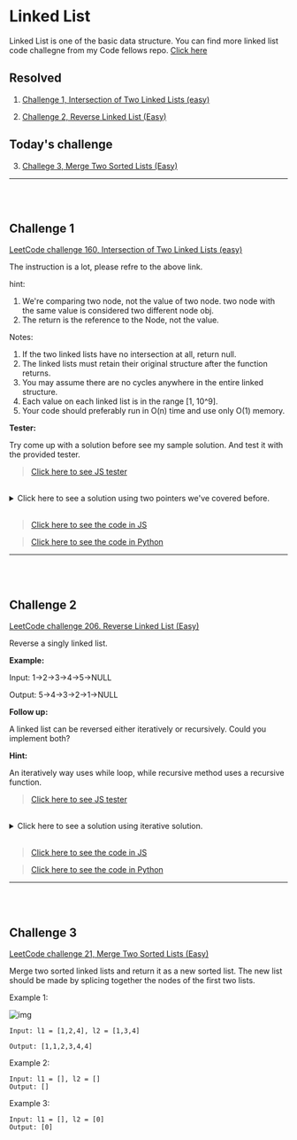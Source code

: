 # Linked List

Linked List is one of the basic data structure. You can find more linked list code challegne from my Code fellows repo. [Click here](https://github.com/PengChen11/data-structures-and-algorithms)

## Resolved

1. [Challenge 1, Intersection of Two Linked Lists (easy)](#challenge-1)

2. [Challenge 2, Reverse Linked List (Easy)](#challenge-2)

## Today's challenge

3. [Challege 3, Merge Two Sorted Lists (Easy)](#challenge-3)

___

<br/>
<br/>

## Challenge 1

[LeetCode challenge 160, Intersection of Two Linked Lists (easy)](https://leetcode.com/problems/intersection-of-two-linked-lists/description/)

The instruction is a lot, please refre to the above link.

hint:

1. We're comparing two node, not the value of two node. two node with the same value is considered two different node obj.
2. The return is the reference to the Node, not the value.

Notes:

1. If the two linked lists have no intersection at all, return null.
2. The linked lists must retain their original structure after the function returns.
3. You may assume there are no cycles anywhere in the entire linked structure.
4. Each value on each linked list is in the range [1, 10^9].
5. Your code should preferably run in O(n) time and use only O(1) memory.

**Tester:**

Try come up with a solution before see my sample solution. And test it with the provided tester.

> [Click here to see JS tester](1_find_intersection/find_intersection.test.js)

<br/>

<details>
  <summary>Click here to see a solution using two pointers we've covered before.</summary>
  <br/>
   let's take the 1st example from the description:

   1. listA is a1,a2,c1,c2,c3, listB is b1,b2,b3,c1,c2,c3
   2. One thing for sure is, listA + listB will have equal length to listB + listA.
   3. Now let's take a look of these:
       - a1,a2,c1,c2,c3,b1,b2,b3,c1,c2,c3  listA + listB
       - b1,b2,b3,c1,c2,c3,a1,a2,c1,c2,c3  listB + listA
   4. now you can see the 3rd node from the rear, c1 is the common node, right?
   5. so we just need to init two pointers, tranverses from each combained linked list, if at any time we two pointers are refering to the same node, then it is the node we're looking for.

  <br/>
</details>

<br/>

> [Click here to see the code in JS](1_find_intersection/find_intersection.js)

> [Click here to see the code in Python](1_find_intersection/find_intersection.py)

___

<br/>
<br/>

## Challenge 2

[LeetCode challenge 206. Reverse Linked List (Easy)](https://leetcode.com/problems/reverse-linked-list/description/)

Reverse a singly linked list.

**Example:**

Input: 1->2->3->4->5->NULL

Output: 5->4->3->2->1->NULL

**Follow up:**

A linked list can be reversed either iteratively or recursively. Could you implement both?

**Hint:**

An iteratively way uses while loop, while recursive method uses a recursive function.

> [Click here to see JS tester](2_reverse_linked_list/reverse_linked_list.test.js)

<br/>

<details>
  <summary>Click here to see a solution using iterative solution.</summary>
  <br/>
      We will use 2 pointers technique we've covered before to solve this problem.

      1. select a starting node and it's next node
      2. come up with a method to switch it's (next) relation. Or we call "reverse" the "next" arrow.
      3. keep tracking the original next Node during step 2, then once step 2 is finished, move on in the original order.
      4. in the end, re-assign (head) to the last node and reverse its next link, then return this new (head)

  <br/>

      Hint:

      1. When switching the head Node, we will start with Null and the head. Re-link the head to Null.
      2. While loop can be easily converted to recursion method.

</details>

<br/>

> [Click here to see the code in JS](2_reverse_linked_list/reverse_linked_list.js)

> [Click here to see the code in Python](2_reverse_linked_list/reverse_linked_list.py)

___

<br/>
<br/>

## Challenge 3

[LeetCode challenge 21, Merge Two Sorted Lists (Easy)](https://leetcode.com/problems/merge-two-sorted-lists/)

Merge two sorted linked lists and return it as a new sorted list. The new list should be made by splicing together the nodes of the first two lists.

Example 1:

![img](https://assets.leetcode.com/uploads/2020/10/03/merge_ex1.jpg)

```
Input: l1 = [1,2,4], l2 = [1,3,4]

Output: [1,1,2,3,4,4]
```

Example 2:

```
Input: l1 = [], l2 = []
Output: []
```

Example 3:

```
Input: l1 = [], l2 = [0]
Output: [0]
```
